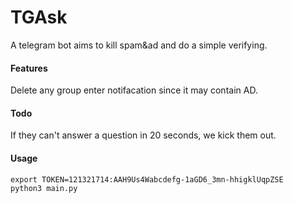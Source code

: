 # TGAsk
A telegram bot aims to kill spam&ad and do a simple verifying.

#### Features
Delete any group enter notifacation since it may contain AD.

#### Todo
If they can't answer a question in 20 seconds, we kick them out.

#### Usage
```
export TOKEN=121321714:AAH9Us4Wabcdefg-1aGD6_3mn-hhigklUqpZSE
python3 main.py
```
